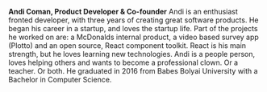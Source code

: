 **Andi Coman, Product Developer & Co-founder** Andi is an enthusiast fronted developer, with three years of creating great software products. He began his career in a startup, and loves the startup life. Part of the projects he worked on are: a McDonalds internal product, a video based survey app (Plotto) and an open source, React component toolkit. React is his main strength, but he loves learning new technologies. Andi is a people person, loves helping others and wants to become a professional clown. Or a teacher. Or both.
He graduated in 2016 from Babes Bolyai University with a Bachelor in Computer Science.